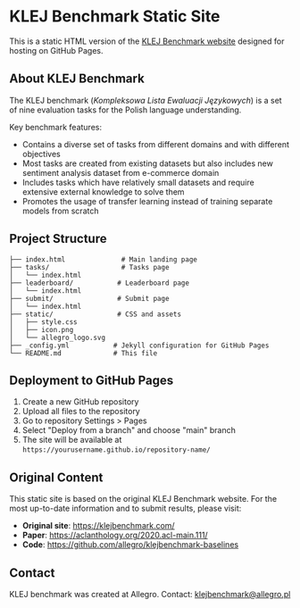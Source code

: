 # KLEJ Benchmark Static Site

This is a static HTML version of the [KLEJ Benchmark website](https://klejbenchmark.com/) designed for hosting on GitHub Pages.

## About KLEJ Benchmark

The KLEJ benchmark (_Kompleksowa Lista Ewaluacji Językowych_) is a set of nine evaluation tasks for the Polish language understanding.

Key benchmark features:
- Contains a diverse set of tasks from different domains and with different objectives
- Most tasks are created from existing datasets but also includes new sentiment analysis dataset from e-commerce domain
- Includes tasks which have relatively small datasets and require extensive external knowledge to solve them
- Promotes the usage of transfer learning instead of training separate models from scratch

## Project Structure

```
├── index.html              # Main landing page
├── tasks/                  # Tasks page
│   └── index.html
├── leaderboard/           # Leaderboard page
│   └── index.html
├── submit/                # Submit page
│   └── index.html
├── static/                # CSS and assets
│   ├── style.css
│   ├── icon.png
│   └── allegro_logo.svg
├── _config.yml           # Jekyll configuration for GitHub Pages
└── README.md             # This file
```

## Deployment to GitHub Pages

1. Create a new GitHub repository
2. Upload all files to the repository
3. Go to repository Settings > Pages
4. Select "Deploy from a branch" and choose "main" branch
5. The site will be available at `https://yourusername.github.io/repository-name/`

## Original Content

This static site is based on the original KLEJ Benchmark website. For the most up-to-date information and to submit results, please visit:
- **Original site**: https://klejbenchmark.com/
- **Paper**: https://aclanthology.org/2020.acl-main.111/
- **Code**: https://github.com/allegro/klejbenchmark-baselines

## Contact

KLEJ benchmark was created at Allegro. Contact: klejbenchmark@allegro.pl